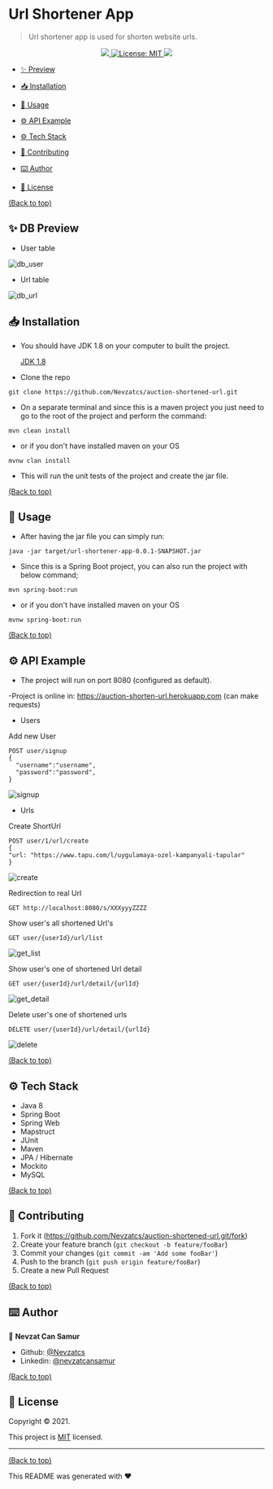 # Url Shortener App

> Url shortener app is used for shorten website urls.
<p align="center">
  <a href="">
    <img src="https://img.shields.io/travis/dbader/node-datadog-metrics/master.svg?style=flat-square" />
  </a>
  <a href="https://github.com/Nevzatcs/auction-shortened-url/blob/main/LICENSE">
    <img alt="License: MIT" src="https://img.shields.io/badge/license-MIT-yellow.svg" target="_blank" />
  </a>
  <a href="">
    <img src="https://codecov.io/gh/kefranabg/readme-md-generator/branch/master/graph/badge.svg" />
  </a>
</p>

- [✨ Preview](#demo-preview)
- [📥 Installation](#installation)
- [🚀 Usage](#usage)
- [⚙️ API Example](#contribute)
- [⚙️ Tech Stack](#contribute)

- [🤝 Contributing](#license)
- [⌨️ Author](#footer)
- [📝 License](#license)

[(Back to top)](#table-of-contents)
## ✨ DB Preview
- User table

![db_user](https://user-images.githubusercontent.com/80898514/145711708-f1049abd-2faf-4155-950e-60f6fa2a52fb.jpg)



- Url table

![db_url](https://user-images.githubusercontent.com/80898514/145711710-a20aaf93-70ae-4136-8981-9ff4e9f1b092.jpg)


## 📥 Installation

- You should have JDK 1.8 on your computer to built the project.
 
  [JDK 1.8](https://www.oracle.com/java/technologies/downloads/#java8)

- Clone the repo

```
git clone https://github.com/Nevzatcs/auction-shortened-url.git
```

- On a separate terminal and since this is a maven project you just need to go to the root of the project and perform the
  command:

```
mvn clean install
```

- or if you don't have installed maven on your OS

```
mvnw clan install
```

- This will run the unit tests of the project and create the jar file.

[(Back to top)](#table-of-contents)
## 🚀 Usage
- After having the jar file you can simply run:

```
java -jar target/url-shortener-app-0.0.1-SNAPSHOT.jar
```

- Since this is a Spring Boot project, you can also run the project with below command;

```
mvn spring-boot:run
```

- or if you don't have installed maven on your OS

```
mvnw spring-boot:run
```
[(Back to top)](#table-of-contents)
## ⚙️ API Example
- The project will run on port 8080 (configured as default).

-Project is online in: https://auction-shorten-url.herokuapp.com (can make requests)

- Users

Add new User 
```  
POST user/signup 
{
  "username":"username",
  "password":"password",
} 
  ```
  ![signup](https://user-images.githubusercontent.com/80898514/145711730-7073ba6c-2486-4150-805a-21a75dae8f1b.jpg)


- Urls

Create ShortUrl
```
POST user/1/url/create
{
"url: "https://www.tapu.com/l/uygulamaya-ozel-kampanyali-tapular"
}
  ```
  ![create](https://user-images.githubusercontent.com/80898514/145711735-9e84a9ab-30bb-428d-801a-7488c8875b61.jpg)

  
Redirection to real Url 

```
GET http://localhost:8080/s/XXXyyyZZZZ 
  ```

Show user's all shortened Url's 

```
GET user/{userId}/url/list 
  ```
  
 ![get_list](https://user-images.githubusercontent.com/80898514/145711747-a7c2645b-8610-45de-bfec-0c725384ebb2.jpg)
 
  
Show user's  one of shortened Url detail

```
GET user/{userId}/url/detail/{urlId}
  ```
  
  ![get_detail](https://user-images.githubusercontent.com/80898514/145711753-536c3f98-8034-469d-a97a-2f9154ec2312.jpg)


Delete user's one of shortened urls
```
DELETE user/{userId}/url/detail/{urlId}
 ```
 
 ![delete](https://user-images.githubusercontent.com/80898514/145711756-daae642c-0202-4a6d-bf5e-b02c0c0edfcd.jpg)

 

[(Back to top)](#table-of-contents)
## ⚙️ Tech Stack
- Java 8
- Spring Boot
- Spring Web
- Mapstruct
- JUnit
- Maven
- JPA / Hibernate
- Mockito
- MySQL


[(Back to top)](#table-of-contents)





## 🤝 Contributing
1. Fork it (<https://github.com/Nevzatcs/auction-shortened-url.git/fork>)
2. Create your feature branch (`git checkout -b feature/fooBar`)
3. Commit your changes (`git commit -am 'Add some fooBar'`)
4. Push to the branch (`git push origin feature/fooBar`)
5. Create a new Pull Request

[(Back to top)](#table-of-contents)
## ⌨️ Author


👤 **Nevzat Can Samur**

- Github: [@Nevzatcs](https://github.com/Nevzatcs)
- Linkedin: [@nevzatcansamur](https://www.linkedin.com/in/nevzatcansamur/)

[(Back to top)](#table-of-contents)
## 📝 License


Copyright © 2021.

This project is [MIT](https://github.com/Nevzatcs/auction-shortened-url/blob/main/LICENSE) licensed.


---
[(Back to top)](#table-of-contents)

This README was generated with ❤️ 
